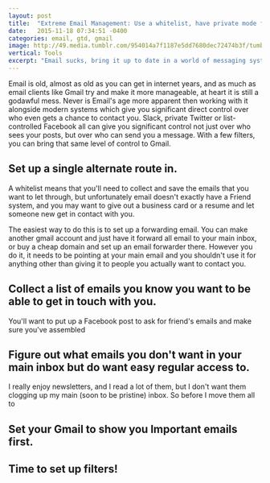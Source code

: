 ```yaml
---
layout: post
title:  "Extreme Email Management: Use a whitelist, have private mode for Gmail"
date:   2015-11-18 07:34:51 -0400
categories: email, gtd, gmail
image: http://49.media.tumblr.com/954014a7f1187e5dd7680dec72474b3f/tumblr_nte7cc5vaH1qzocgko1_400.gif
vertical: Tools
excerpt: "Email sucks, bring it up to date in a world of messaging systems which give you real control over who gets access to your time."
---
```


Email is old, almost as old as you can get in internet years, and as much as email clients like Gmail try and make it more manageable, at heart it is still a godawful mess. Never is Email's age more apparent then working with it alongside modern systems which give you significant direct control over who even gets a chance to contact you. Slack, private Twitter or list-controlled Facebook all can give you significant control not just over who sees your posts, but over who can send you a message. With a few filters, you can bring that same level of control to Gmail.

## Set up a single alternate route in.

A whitelist means that you'll need to collect and save the emails that you want to let through, but unfortunately email doesn't exactly have a Friend system, and you may want to give out a business card or a resume and let someone new get in contact with you.

The easiest way to do this is to set up a forwarding email. You can make another gmail account and just have it forward all email to your main inbox, or buy a cheap domain and set up an email forwarder there. However you do it, it needs to be pointing at your main email and you shouldn't use it for anything other than giving it to people you actually want to contact you.

## Collect a list of emails you know you want to be able to get in touch with you.

You'll want to put up a Facebook post to ask for friend's emails and make sure you've assembled

## Figure out what emails you don't want in your main inbox but do want easy regular access to.

I really enjoy newsletters, and I read a lot of them, but I don't want them clogging up my main (soon to be pristine) inbox. So before I move them all to

## Set your Gmail to show you Important emails first.

## Time to set up filters!
